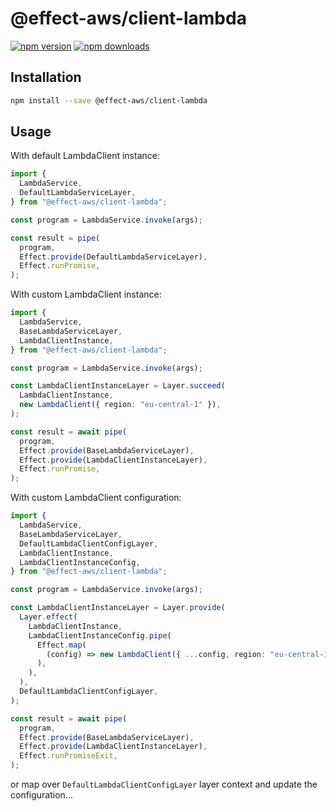 # @effect-aws/client-lambda

[![npm version](https://img.shields.io/npm/v/%40effect-aws%2Fclient-lambda?color=brightgreen&label=npm%20package)](https://www.npmjs.com/package/@effect-aws/client-lambda)
[![npm downloads](https://img.shields.io/npm/dm/%40effect-aws%2Fclient-lambda)](https://www.npmjs.com/package/@effect-aws/client-lambda)

## Installation

```bash
npm install --save @effect-aws/client-lambda
```

## Usage

With default LambdaClient instance:

```typescript
import {
  LambdaService,
  DefaultLambdaServiceLayer,
} from "@effect-aws/client-lambda";

const program = LambdaService.invoke(args);

const result = pipe(
  program,
  Effect.provide(DefaultLambdaServiceLayer),
  Effect.runPromise,
);
```

With custom LambdaClient instance:

```typescript
import {
  LambdaService,
  BaseLambdaServiceLayer,
  LambdaClientInstance,
} from "@effect-aws/client-lambda";

const program = LambdaService.invoke(args);

const LambdaClientInstanceLayer = Layer.succeed(
  LambdaClientInstance,
  new LambdaClient({ region: "eu-central-1" }),
);

const result = await pipe(
  program,
  Effect.provide(BaseLambdaServiceLayer),
  Effect.provide(LambdaClientInstanceLayer),
  Effect.runPromise,
);
```

With custom LambdaClient configuration:

```typescript
import {
  LambdaService,
  BaseLambdaServiceLayer,
  DefaultLambdaClientConfigLayer,
  LambdaClientInstance,
  LambdaClientInstanceConfig,
} from "@effect-aws/client-lambda";

const program = LambdaService.invoke(args);

const LambdaClientInstanceLayer = Layer.provide(
  Layer.effect(
    LambdaClientInstance,
    LambdaClientInstanceConfig.pipe(
      Effect.map(
        (config) => new LambdaClient({ ...config, region: "eu-central-1" }),
      ),
    ),
  ),
  DefaultLambdaClientConfigLayer,
);

const result = await pipe(
  program,
  Effect.provide(BaseLambdaServiceLayer),
  Effect.provide(LambdaClientInstanceLayer),
  Effect.runPromiseExit,
);
```

or map over `DefaultLambdaClientConfigLayer` layer context and update the configuration...
